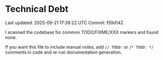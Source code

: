 # Technical Debt

Last updated: 2025-09-21 17:38:22 UTC
Commit: f59d142

I scanned the codebase for common TODO/FIXME/XXX markers and found none.

If you want this file to include manual notes, add `// TODO:` or `/* TODO: */` comments in code and re-run documentation generation.
